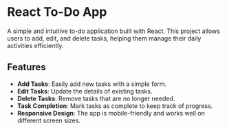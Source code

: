 # React To-Do App

A simple and intuitive to-do application built with React. This project allows users to add, edit, and delete tasks, helping them manage their daily activities efficiently.

## Features

- **Add Tasks**: Easily add new tasks with a simple form.
- **Edit Tasks**: Update the details of existing tasks.
- **Delete Tasks**: Remove tasks that are no longer needed.
- **Task Completion**: Mark tasks as complete to keep track of progress.
- **Responsive Design**: The app is mobile-friendly and works well on different screen sizes.
